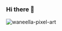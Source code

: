 ### Hi there 👋
![waneella-pixel-art](https://user-images.githubusercontent.com/107922176/175131528-3d0833b1-c9d4-4ef5-bf2d-a2abea7afca9.gif)
<!--
**marcela2006/marcela2006** is a ✨ _special_ ✨ repository because its `README.md` (this file) appears on your GitHub profile.

Here are some ideas to get you started:

- 🔭 I’m currently working on ...
- 🌱 I’m currently learning ...
- 👯 I’m looking to collaborate on ...
- 🤔 I’m looking for help with ...
- 💬 Ask me about ...
- 📫 How to reach me: ...
- 😄 Pronouns: ...
- ⚡ Fun fact: ...
-->
